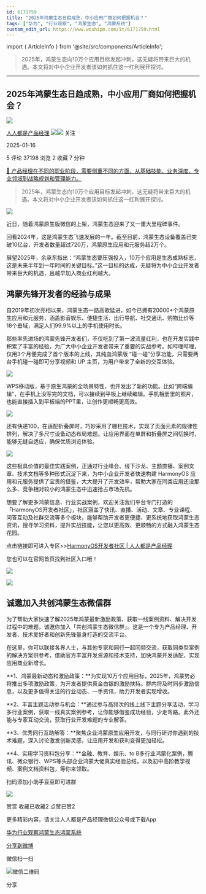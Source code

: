 ```yaml
---
id: 6171759
title: "2025年鸿蒙生态日趋成熟，中小应用厂商如何把握机会？"
tags: ["华为", "行业观察", "鸿蒙生态", "鸿蒙系统"]
custom_edit_url: https://www.woshipm.com/it/6171759.html
---
```

import { ArticleInfo } from '@site/src/components/ArticleInfo';

<ArticleInfo
    author="人人都是产品经理"
    authorLink="https://www.woshipm.com/u/1554"
    published="2025-01-16"
    views={37198}
    comments={5}
    collects={2}
/>

> 2025年，鸿蒙生态向10万个应用目标发起冲刺，这无疑将带来巨大的机遇。本文将对中小企业开发者该如何抓住这一红利展开探讨。

---

## 2025年鸿蒙生态日趋成熟，中小应用厂商如何把握机会？

[![](https://image.woshipm.com/wp-files/2017/10/APP-168.png!/both/72x72)](https://www.woshipm.com/u/1554)

[人人都是产品经理](https://www.woshipm.com/u/1554) ![](https://static.woshipm.com/tag/1125_1@2x.png)![](https://static.woshipm.com/tag/1201_1@2x.png) 关注

2025-01-16

5 评论 37198 浏览 2 收藏 7 分钟

[🔗 产品经理在不同的职业阶段，需要侧重不同的方面，从基础技能、业务深度、专业领域到战略规划和管理能力。](https://ke.qidianla.com/courses/90pm)

> 2025年，鸿蒙生态向10万个应用目标发起冲刺，这无疑将带来巨大的机遇。本文将对中小企业开发者该如何抓住这一红利展开探讨。

![](https://image.woshipm.com/wp-files/2025/01/8yBsbqQmlkp6dcrcKuc5.jpg)

近日，随着鸿蒙原生版微信的上架，鸿蒙生态迎来了又一重大里程碑事件。

回看2024年，这是鸿蒙生态飞速发展的一年。截至目前，鸿蒙生态设备覆盖已突破10亿台，开发者数量超过720万，鸿蒙原生应用和元服务超2万个。

展望2025年，余承东指出：“鸿蒙生态要压强投入，10万个应用是生态成熟标志，这是未来半年到一年时间的关键目标。”这一目标的达成，无疑将为中小企业开发者带来巨大的机遇，且越早加入商业红利越大。

## 鸿蒙先锋开发者的经验与成果

自2019年初次亮相以来，鸿蒙生态一路高歌猛进，如今已拥有20000+个鸿蒙原生应用和元服务，涵盖影音娱乐、便捷生活、出行导航、社交通讯、购物比价等18个垂域，满足人们99.9%以上的手机使用时长。

那些率先进场的鸿蒙先锋开发者们，不仅吃到了第一波流量红利，也在开发实践中积累了丰富的经验，为广大中小企业开发者带来了重要的实战参考。如哔哩哔哩，仅用3个月便完成了首个版本的上线，其纯血鸿蒙版 “碰一碰”分享功能，只需要两台手机碰一碰即可分享视频和 UP 主页，为用户带来了全新的交互体验。

![](https://image.woshipm.com/wp-files/2025/01/MhW5j0F7fPRtJsZ5pLAs.jpg)

WPS移动版，基于原生鸿蒙的全场景特性，也开发出了新的功能。比如“跨端编辑”，在手机上没写完的文档，可以接续到平板上继续编辑。手机相册里的照片，也能直接插入到平板端的PPT里，让创作更顺畅更高效。

![](https://image.woshipm.com/wp-files/2025/01/WurMY4LHy8Lb1kCOJIeH.png)

还有快递100，在适配折叠屏时，巧妙采用了栅栏技术，实现了页面元素的规律性排列，解决了多尺寸设备动态布局难题。让应用界面在单屏和折叠屏之间切换时，能够无缝自适应，确保优质浏览体验。

![](https://image.woshipm.com/wp-files/2025/01/VCoUicMF2CWzVC8Zg2Kk.png)

这些极具价值的最佳实践案例，正通过行业峰会、线下沙龙、主题直播、案例文章、技术文档等多种形式沉淀下来，为中小企业开发者快速构建 HarmonyOS 应用和元服务提供了宝贵的借鉴，大大提升了开发效率，帮助大家在同类应用还没那么多、竞争相对较小的鸿蒙生态中迅速抢占市场先机。

想要了解更多鸿蒙信息、行业实战案例，欢迎关注我们平台专门打造的「HarmonyOS开发者社区」，社区涵盖了快讯、直播、活动、文章、专业课程、问答互动及社群交流等多个板块，能够帮助开发者更便捷、更系统地获取鸿蒙生态资讯，搜寻学习资料，提升实战技能，让您以更高效、更顺畅的方式融入鸿蒙生态花园。

点击链接即可进入专区>>[HarmonyOS开发者社区 | 人人都是产品经理](https://www.woshipm.com/harmony)

您也可以在官网首页找到社区入口哦！

![](https://image.woshipm.com/wp-files/2025/01/fanrOwygJpCL8TRqm9Rs.png)

![](https://image.woshipm.com/wp-files/2025/01/VvzEsDT6n93MA4eEAovh.png)

## 诚邀加入共创鸿蒙生态微信群

为了帮助大家快速了解2025年鸿蒙最新激励政策、获取一线案例资料、解决开发过程中的难题，诚邀你加入「共创鸿蒙生态微信群」。这是一个专为产品经理、开发者、技术爱好者和创新先锋量身打造的交流平台。

在这里，你可以联接各界人士，与其他专家和同行一起同频交流，获取同类型案例的解决方案供参考，借助官方丰富开发资源和技术支持，加快鸿蒙开发适配，实现应用商业新增长。

**1、鸿蒙最新动态和激励政策：**为实现10万个应用目标，2025年，鸿蒙势必将推出多项激励政策，为开发者提供真金白银的激励扶持。群内将及时同步激励信息，以及更多值得关注的行业动态、一手资讯，助力开发者实现增收。

**2、丰富主题活动参与机会：**通过参与高频次的线上线下主题分享活动，学习多行业案例，获取一线真实案例参考，让你能够借鉴成功经验，少走弯路。此外还能与专家互动交流，获取行业开发难题的专业解答。

**3、优秀同行互助解答：**聚焦企业鸿蒙原生应用开发，与同行研讨你遇到的技术难题，深入讨论激发创新灵感，让应用开发和获利变得更加轻松。

**4、实用学习资料包分享：**金融、教育、娱乐、to B多行业鸿蒙化案例，腾讯、微众银行、WPS等头部企业鸿蒙大佬真实经验总结，以及初中高阶教学视频、案例文档资料包，等你来领取。

扫码添加小助手豆豆即可进群

![](https://image.woshipm.com/wp-files/2025/01/4PZNMqaECV5uvYBBfSkQ.png)

赞赏 收藏已收藏2 点赞已赞2

更多精彩内容，请关注人人都是产品经理微信公众号或下载App

[华为](https://www.woshipm.com/tag/%e5%8d%8e%e4%b8%ba)[行业观察](https://www.woshipm.com/tag/%e8%a1%8c%e4%b8%9a%e8%a7%82%e5%af%9f)[鸿蒙生态](https://www.woshipm.com/tag/%e9%b8%bf%e8%92%99%e7%94%9f%e6%80%81)[鸿蒙系统](https://www.woshipm.com/tag/%e9%b8%bf%e8%92%99%e7%b3%bb%e7%bb%9f)

[分享到微博](https://service.weibo.com/share/share.php?appkey=2775287854&title=2025年鸿蒙生态日趋成熟，中小应用厂商如何把握机会？&url=https://www.woshipm.com/it/6171759.html&pic=https://image.woshipm.com/wp-files/2025/01/8yBsbqQmlkp6dcrcKuc5.jpg)

微信扫一扫

![微信二维码](https://api.pwmqr.com/qrcode/create/?url=https://www.woshipm.com/it/6171759.html)

分享